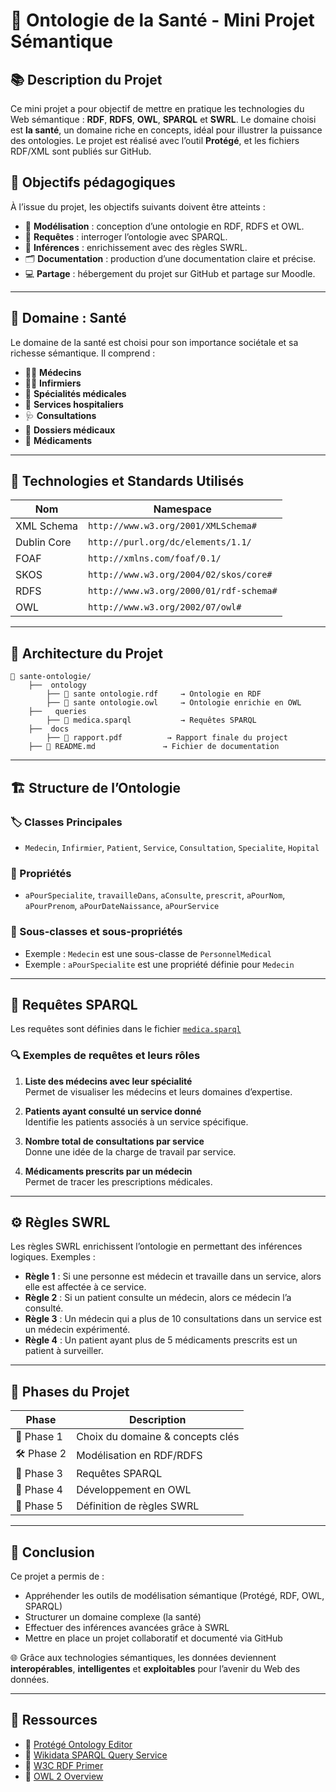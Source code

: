# 🧠 Ontologie de la Santé - Mini Projet Sémantique

## 📚 Description du Projet

Ce mini projet a pour objectif de mettre en pratique les technologies du Web sémantique : **RDF**, **RDFS**, **OWL**, **SPARQL** et **SWRL**. Le domaine choisi est **la santé**, un domaine riche en concepts, idéal pour illustrer la puissance des ontologies. Le projet est réalisé avec l’outil **Protégé**, et les fichiers RDF/XML sont publiés sur GitHub.

## 🎯 Objectifs pédagogiques

À l’issue du projet, les objectifs suivants doivent être atteints :

- 📐 **Modélisation** : conception d’une ontologie en RDF, RDFS et OWL.
- 🔎 **Requêtes** : interroger l’ontologie avec SPARQL.
- 🧠 **Inférences** : enrichissement avec des règles SWRL.
- 🗂️ **Documentation** : production d’une documentation claire et précise.
- 💻 **Partage** : hébergement du projet sur GitHub et partage sur Moodle.

---

## 🏥 Domaine : Santé

Le domaine de la santé est choisi pour son importance sociétale et sa richesse sémantique. Il comprend :

- 👨‍⚕️ **Médecins**
- 👩‍⚕️ **Infirmiers**
- 🧪 **Spécialités médicales**
- 🏥 **Services hospitaliers**
- 🩺 **Consultations**
- 🧾 **Dossiers médicaux**
- 💊 **Médicaments**

---

## 🧩 Technologies et Standards Utilisés

| Nom | Namespace |
|-----|-----------|
| XML Schema | `http://www.w3.org/2001/XMLSchema#` |
| Dublin Core | `http://purl.org/dc/elements/1.1/` |
| FOAF | `http://xmlns.com/foaf/0.1/` |
| SKOS | `http://www.w3.org/2004/02/skos/core#` |
| RDFS | `http://www.w3.org/2000/01/rdf-schema#` |
| OWL | `http://www.w3.org/2002/07/owl#` |

---

## 🧱 Architecture du Projet

```plaintext
📁 sante-ontologie/
    ├──  ontology
        ├── 📄 sante ontologie.rdf     → Ontologie en RDF
        ├── 📄 sante ontologie.owl     → Ontologie enrichie en OWL
    ├──   queries
        ├── 📄 medica.sparql           → Requêtes SPARQL
    ├──  docs
        ├── 📄 rapport.pdf          → Rapport finale du project
    ├── 📄 README.md               → Fichier de documentation
```

---

## 🏗️ Structure de l’Ontologie

### 🏷️ Classes Principales

- `Medecin`, `Infirmier`, `Patient`, `Service`, `Consultation`, `Specialite`, `Hopital`

### 🔗 Propriétés

- `aPourSpecialite`, `travailleDans`, `aConsulte`, `prescrit`, `aPourNom`, `aPourPrenom`, `aPourDateNaissance`, `aPourService`

### 🧬 Sous-classes et sous-propriétés

- Exemple : `Medecin` est une sous-classe de `PersonnelMedical`
- Exemple : `aPourSpecialite` est une propriété définie pour `Medecin`

---

## 🧪 Requêtes SPARQL

Les requêtes sont définies dans le fichier [`medica.sparql`](./medica.sparql)

### 🔍 Exemples de requêtes et leurs rôles

1. **Liste des médecins avec leur spécialité**  
   Permet de visualiser les médecins et leurs domaines d’expertise.

2. **Patients ayant consulté un service donné**  
   Identifie les patients associés à un service spécifique.

3. **Nombre total de consultations par service**  
   Donne une idée de la charge de travail par service.

4. **Médicaments prescrits par un médecin**  
   Permet de tracer les prescriptions médicales.

---

## ⚙️ Règles SWRL

Les règles SWRL enrichissent l’ontologie en permettant des inférences logiques. Exemples :

- **Règle 1** : Si une personne est médecin et travaille dans un service, alors elle est affectée à ce service.
- **Règle 2** : Si un patient consulte un médecin, alors ce médecin l’a consulté.
- **Règle 3** : Un médecin qui a plus de 10 consultations dans un service est un médecin expérimenté.
- **Règle 4** : Un patient ayant plus de 5 médicaments prescrits est un patient à surveiller.

---

## 📌 Phases du Projet

| Phase | Description |
|-------|-------------|
| 🧠 Phase 1 | Choix du domaine & concepts clés |
| 🛠️ Phase 2 | Modélisation en RDF/RDFS |
| 🔎 Phase 3 | Requêtes SPARQL |
| 🧬 Phase 4 | Développement en OWL |
| 🧠 Phase 5 | Définition de règles SWRL |

---

## 📝 Conclusion

Ce projet a permis de :

- Appréhender les outils de modélisation sémantique (Protégé, RDF, OWL, SPARQL)
- Structurer un domaine complexe (la santé)
- Effectuer des inférences avancées grâce à SWRL
- Mettre en place un projet collaboratif et documenté via GitHub

🌐 Grâce aux technologies sémantiques, les données deviennent **interopérables**, **intelligentes** et **exploitables** pour l’avenir du Web des données.

---

## 🚀 Ressources

- 🔗 [Protégé Ontology Editor](https://protege.stanford.edu/)
- 🔗 [Wikidata SPARQL Query Service](https://query.wikidata.org/)
- 📖 [W3C RDF Primer](https://www.w3.org/TR/rdf-primer/)
- 📖 [OWL 2 Overview](https://www.w3.org/TR/owl2-overview/)
